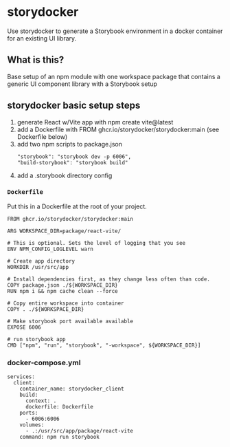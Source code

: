 # storydocker

Use storydocker to generate a Storybook environment in a docker container for an existing UI library.

## What is this?

Base setup of an npm module with one workspace package that contains a generic UI component library with a Storybook setup

## storydocker basic setup steps

1. generate React w/Vite app with npm create vite@latest
1. add a Dockerfile with FROM ghcr.io/storydocker/storydocker:main (see Dockerfile below)
1. add two npm scripts to package.json
    ```
    "storybook": "storybook dev -p 6006",
    "build-storybook": "storybook build"
    ```
1. add a .storybook directory config


### `Dockerfile`

Put this in a Dockerfile at the root of your project.

```
FROM ghcr.io/storydocker/storydocker:main

ARG WORKSPACE_DIR=package/react-vite/

# This is optional. Sets the level of logging that you see
ENV NPM_CONFIG_LOGLEVEL warn

# Create app directory
WORKDIR /usr/src/app

# Install dependencies first, as they change less often than code.
COPY package.json ./${WORKSPACE_DIR}
RUN npm i && npm cache clean --force

# Copy entire workspace into container
COPY . ./${WORKSPACE_DIR}

# Make storybook port available available
EXPOSE 6006

# run storybook app
CMD ["npm", "run", "storybook", "-workspace", ${WORKSPACE_DIR}]
```

### docker-compose.yml

```
services:
  client:
    container_name: storydocker_client
    build:
      context: .
      dockerfile: Dockerfile
    ports:
      - 6006:6006
    volumes:
      - .:/usr/src/app/package/react-vite
    command: npm run storybook
    
```